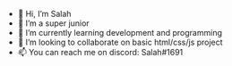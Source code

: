 - 👋 Hi, I’m Salah
- 👀 I’m a super junior
- 🌱 I’m currently learning development and programming
- 💞️ I’m looking to collaborate on basic html/css/js project
- 📫 You can reach me on discord: Salah#1691

<!---
Salah-Bentoumi/Salah-Bentoumi is a ✨ special ✨ repository because its `README.md` (this file) appears on your GitHub profile.
You can click the Preview link to take a look at your changes.
--->
